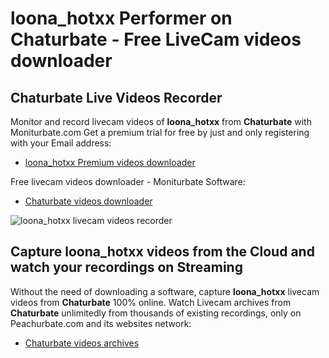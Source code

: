 # loona_hotxx Performer on Chaturbate - Free LiveCam videos downloader

## Chaturbate Live Videos Recorder

Monitor and record livecam videos of **loona_hotxx** from **Chaturbate** with Moniturbate.com
Get a premium trial for free by just and only registering with your Email address:
* [loona_hotxx Premium videos downloader](https://moniturbate.com/request-demo-licence-key.html)

Free livecam videos downloader - Moniturbate Software:
* [Chaturbate videos downloader](https://moniturbate.com/moniturbate-download-software.html)

![loona_hotxx livecam videos recorder](https://peachurnet.com/templates/moniturbate-software.png)


## Capture loona_hotxx videos from the Cloud and watch your recordings on Streaming

Without the need of downloading a software, capture **loona_hotxx** livecam videos from **Chaturbate** 100% online.
Watch Livecam archives from **Chaturbate** unlimitedly from thousands of existing recordings, only on Peachurbate.com and its websites network:
* [Chaturbate videos archives](https://peachurnet.com/)